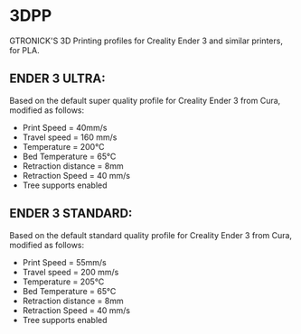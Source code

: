 # 3DPP
GTRONICK'S 3D Printing profiles for Creality Ender 3 and similar printers, for PLA.

## ENDER 3 ULTRA:
Based on the default super quality profile for Creality Ender 3 from Cura, modified as follows:

*  Print Speed = 40mm/s
*  Travel speed = 160 mm/s
*  Temperature = 200°C
*  Bed Temperature = 65°C
*  Retraction distance = 8mm
*  Retraction Speed = 40 mm/s
*  Tree supports enabled

## ENDER 3 STANDARD:
Based on the default standard quality profile for Creality Ender 3 from Cura, modified as follows:

*  Print Speed = 55mm/s
*  Travel speed = 200 mm/s
*  Temperature = 205°C
*  Bed Temperature = 65°C
*  Retraction distance = 8mm
*  Retraction Speed = 40 mm/s
*  Tree supports enabled
